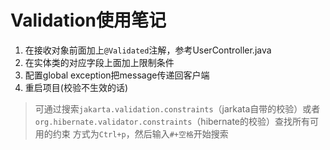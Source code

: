 # Validation使用笔记

1. 在接收对象前面加上`@Validated`注解，参考UserController.java
2. 在实体类的对应字段上面加上限制条件
3. 配置global exception把message传递回客户端
4. 重启项目(校验不生效的话)

> 可通过搜索`jakarta.validation.constraints`（jarkata自带的校验）或者`org.hibernate.validator.constraints`（hibernate的校验）查找所有可用的约束
> 方式为`Ctrl+p`，然后输入`#+空格`开始搜索





